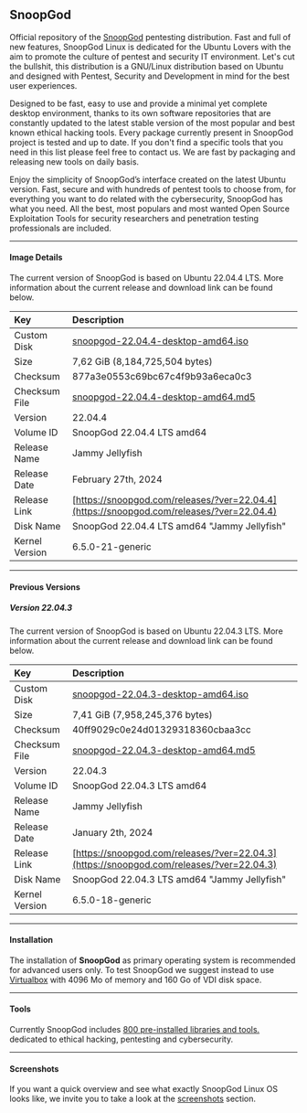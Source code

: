 ## SnoopGod

Official repository of the [SnoopGod](https://snoopgod.com) pentesting distribution. Fast and full of new features, SnoopGod Linux is dedicated for the Ubuntu Lovers with the aim to promote the culture of pentest and security IT environment. Let's cut the bullshit, this distribution is a GNU/Linux distribution based on Ubuntu and designed with Pentest, Security and Development in mind for the best user experiences.

Designed to be fast, easy to use and provide a minimal yet complete desktop environment, thanks to its own software repositories that are constantly updated to the latest stable version of the most popular and best known ethical hacking tools. Every package currently present in SnoopGod project is tested and up to date. If you don't find a specific tools that you need in this list please feel free to contact us. We are fast by packaging and releasing new tools on daily basis.

Enjoy the simplicity of SnoopGod’s interface created on the latest Ubuntu version. Fast, secure and with hundreds of pentest tools to choose from, for everything you want to do related with the cybersecurity, SnoopGod has what you need. All the best, most populars and most wanted Open Source Exploitation Tools for security researchers and penetration testing professionals are included.

* * *

#### Image Details

The current version of SnoopGod is based on Ubuntu 22.04.4 LTS. More information about the current release and download link can be found below.

| Key | Description |
| :--- | :--- |
| Custom Disk | [snoopgod-22.04.4-desktop-amd64.iso](https://mega.nz/file/8GETkJhS#4FHGinFdJvL7pCbNymc3IwDqnU0xtp0qP2AZPSS0pM4) |
| Size | 7,62 GiB (8,184,725,504 bytes) |
| Checksum | 877a3e0553c69bc67c4f9b93a6eca0c3 |
| Checksum File | [snoopgod-22.04.4-desktop-amd64.md5](https://mega.nz/file/IKMRyA6R#-jEyUn7pq30Q7xbz5EabiWJd8wAjJu0lwWm-tw1H1z4) |
| Version | 22.04.4 |
| Volume ID | SnoopGod 22.04.4 LTS amd64 |
| Release Name | Jammy Jellyfish |
| Release Date | February 27th, 2024 |
| Release Link | [https://snoopgod.com/releases/?ver=22.04.4](https://snoopgod.com/releases/?ver=22.04.4) |
| Disk Name | SnoopGod 22.04.4 LTS amd64 "Jammy Jellyfish" |
| Kernel Version | 6.5.0-21-generic |

* * *

#### Previous Versions

##### Version 22.04.3

The current version of SnoopGod is based on Ubuntu 22.04.3 LTS. More information about the current release and download link can be found below.

| Key | Description |
| :--- | :--- |
| Custom Disk | [snoopgod-22.04.3-desktop-amd64.iso](https://mega.nz/file/xf1VXRhR#CsM-xDe50lxMirqbjpuXFdu9d-vh0_TRFp1qOe7PcgM) |
| Size | 7,41 GiB (7,958,245,376 bytes) |
| Checksum | 40ff9029c0e24d01329318360cbaa3cc |
| Checksum File | [snoopgod-22.04.3-desktop-amd64.md5](https://mega.nz/file/cTVX2CQS#FtVL7a221Q9J6djSVlxwH2oPQkZsE9EvoXgwimpWdj8) |
| Version | 22.04.3 |
| Volume ID | SnoopGod 22.04.3 LTS amd64 |
| Release Name | Jammy Jellyfish |
| Release Date | January 2th, 2024 |
| Release Link | [https://snoopgod.com/releases/?ver=22.04.3](https://snoopgod.com/releases/?ver=22.04.3) |
| Disk Name | SnoopGod 22.04.3 LTS amd64 "Jammy Jellyfish" |
| Kernel Version | 6.5.0-18-generic |






* * *

#### Installation

The installation of **SnoopGod** as primary operating system is recommended for advanced users only. To test SnoopGod we suggest instead to use [Virtualbox](https://www.virtualbox.org/) with 4096 Mo of memory and 160 Go of VDI disk space.

* * *

#### Tools

Currently SnoopGod includes [800 pre-installed libraries and tools. ](https://github.com/snoopgod-linux/system/blob/main/TOOLS.md) dedicated to ethical hacking, pentesting and cybersecurity.

* * *

#### Screenshots

If you want a quick overview and see what exactly SnoopGod Linux OS looks like, we invite you to take a look at the [screenshots](https://github.com/snoopgod-linux/screenshots) section.
